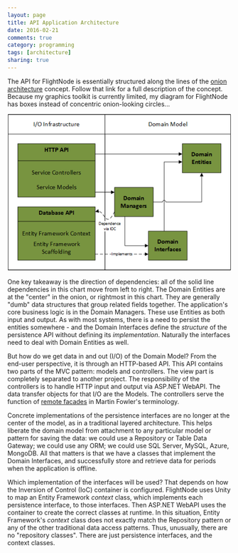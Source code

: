 ```yaml
---
layout: page
title: API Application Architecture
date: 2016-02-21
comments: true
category: programming
tags: [architecture]
sharing: true
---
```


The API for FlightNode is essentially structured along the lines of the 
[onion architecture](http://jeffreypalermo.com/blog/the-onion-architecture-part-1/) 
concept. Follow that link for a full description of the concept. Because my 
graphics toolkit is currently limited, my diagram for FlightNode has boxes 
instead of concentric onion-looking circles...

<div style="text-align: center; margin-bottom: 1em;">
<img src="/images/flightnode.onion.png">
</div>

One key takeaway is the direction of dependencies: all of the solid line
dependencies in this chart move from left to right. The Domain Entities
are at the "center" in the onion, or rightmost in this chart. They are
generally "dumb" data structures that group related fields together. The
application's core business logic is in the Domain Managers. These 
use Entities as both input and output. As with most systems, there is
a need to persist the entities somewhere - and the Domain Interfaces
define the _structure_ of the persistence API without defining
its _implementation_. Naturally the interfaces need to deal with Domain
Entities as well.

But how do we get data in and out (I/O) of the Domain Model? From the end-user
perspective, it is through an HTTP-based API. This API contains two parts
of the MVC pattern: models and controllers. The view part is completely 
separated to another project. The responsibility of the controllers 
is to handle HTTP input and output via ASP.NET WebAPI. The data transfer
objects for that I/O are the Models. The controllers serve the function
of [remote facades](http://martinfowler.com/eaaCatalog/remoteFacade.html) 
in Martin Fowler's terminology.

Concrete implementations of the persistence interfaces are no longer at 
the center of the model, as in a traditional layered architecture. This
helps liberate the domain model from attachment to any particular model
or pattern for saving the data: we could use a Repository or Table Data
Gateway; we could use any ORM; we could use SQL Server, MySQL, Azure, 
MongoDB. All that matters is that we have a classes that implement
the Domain Interfaces, and successfully store and retrieve data for
periods when the application is offline. 

Which implementation of the interfaces will be used? That depends on
how the Inversion of Control (IoC) container is configured. FlightNode
uses Unity to map an Entity Framework _context_ class, which implements
each persistence interface, to those interfaces. Then ASP.NET WebAPI 
uses the container to create the correct classes at runtime. In this 
situation, Entity Framework's _context_ class does not exactly match the
Repository pattern or any of the other traditional data access patterns.
Thus, unusually, there are no "repository classes". There are just persistence
interfaces, and the context classes.